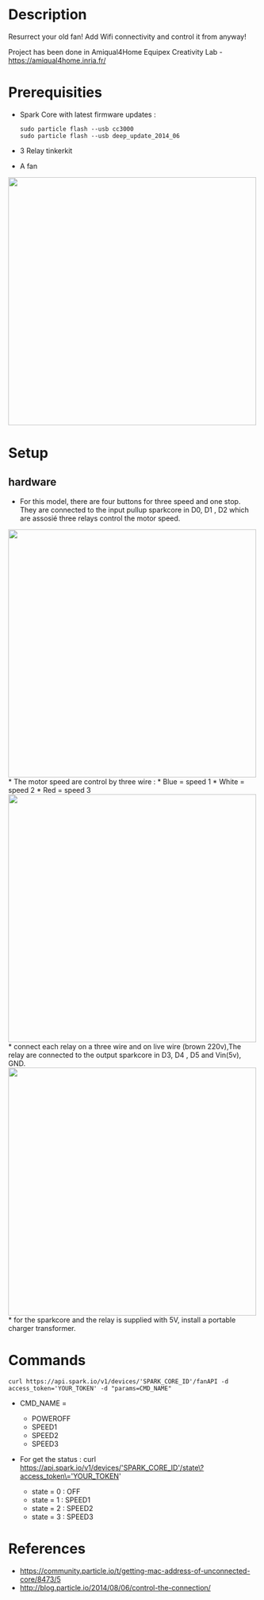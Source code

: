 # Description
Resurrect your old fan! Add Wifi connectivity and control it from anyway! 

Project has been done in Amiqual4Home Equipex Creativity Lab - https://amiqual4home.inria.fr/

# Prerequisities
 * Spark Core with latest firmware updates :
     
    ```
    sudo particle flash --usb cc3000
    sudo particle flash --usb deep_update_2014_06
    ``` 
 * 3 Relay tinkerkit
 * A fan

<img src="https://github.com/OpHaCo/fan_wifi/blob/master/img/Fan.jpg" width="500">

# Setup
## hardware 
* For this model, there are four buttons for three speed and one stop. They are connected to the input pullup sparkcore in D0, D1 , D2 which are assosié three relays control the motor speed.
<img src="https://github.com/OpHaCo/fan_wifi/blob/master/img/Sparkcore.jpg" width="500">
* The motor speed are control by three wire :
  * Blue = speed 1
  * White = speed 2
  * Red = speed 3
<img src="https://github.com/OpHaCo/fan_wifi/blob/master/img/Motor.jpg" width="500">
* connect each relay on a three wire and on live wire (brown 220v),The relay are connected to the output sparkcore in D3, D4 , D5 and Vin(5v), GND.
<img src="https://github.com/OpHaCo/fan_wifi/blob/master/img/Relay.jpg" width="500">
* for the sparkcore and the relay is supplied with 5V, install a portable charger transformer.

# Commands
    curl https://api.spark.io/v1/devices/'SPARK_CORE_ID'/fanAPI -d access_token='YOUR_TOKEN' -d "params=CMD_NAME"
 
 * CMD_NAME =
   * POWEROFF
   * SPEED1
   * SPEED2
   * SPEED3

 * For get the status :
curl https://api.spark.io/v1/devices/'SPARK_CORE_ID'/state\?access_token\='YOUR_TOKEN'
   * state = 0 : OFF
   * state = 1 : SPEED1
   * state = 2 : SPEED2
   * state = 3 : SPEED3

     
# References
 * https://community.particle.io/t/getting-mac-address-of-unconnected-core/8473/5
 * http://blog.particle.io/2014/08/06/control-the-connection/
